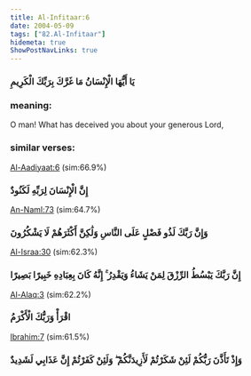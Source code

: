 ```yaml
---
title: Al-Infitaar:6
date: 2004-05-09
tags: ["82.Al-Infitaar"]
hidemeta: true 
ShowPostNavLinks: true 
---
```

### يَا أَيُّهَا الْإِنْسَانُ مَا غَرَّكَ بِرَبِّكَ الْكَرِيمِ
### meaning: 
O man! What has deceived you about your generous Lord,
### similar verses: 

[Al-Aadiyaat:6](/100/6) (sim:66.9%)

### إِنَّ الْإِنْسَانَ لِرَبِّهِ لَكَنُودٌ

[An-Naml:73](/27/73) (sim:64.7%)

### وَإِنَّ رَبَّكَ لَذُو فَضْلٍ عَلَى النَّاسِ وَلَٰكِنَّ أَكْثَرَهُمْ لَا يَشْكُرُونَ

[Al-Israa:30](/17/30) (sim:62.3%)

### إِنَّ رَبَّكَ يَبْسُطُ الرِّزْقَ لِمَنْ يَشَاءُ وَيَقْدِرُ ۚ إِنَّهُ كَانَ بِعِبَادِهِ خَبِيرًا بَصِيرًا

[Al-Alaq:3](/96/3) (sim:62.2%)

### اقْرَأْ وَرَبُّكَ الْأَكْرَمُ

[Ibrahim:7](/14/7) (sim:61.5%)

### وَإِذْ تَأَذَّنَ رَبُّكُمْ لَئِنْ شَكَرْتُمْ لَأَزِيدَنَّكُمْ ۖ وَلَئِنْ كَفَرْتُمْ إِنَّ عَذَابِي لَشَدِيدٌ
